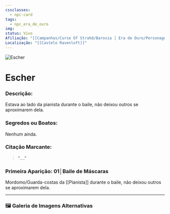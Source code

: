 ```yaml
---
cssclasses:
  - npc-card
tags:
  - npc_era_de_ouro
img: 
status: Vivo
Afiliação: "[[Campanhas/Curse Of Strahd/Barovia │ Era de Ouro/Personagens/Strahd von Zarovich|Strahd von Zarovich]]"
Localização: "[[Castelo Ravenloft]]"
---
```


<img src="npc sem foto.png" alt="Escher" />

# **Escher**
### **Descrição:**  
Estava ao lado da pianista durante o baile, não deixou outros se aproximarem dela.

### **Segredos ou Boatos:**  
Nenhum ainda.

### **Citação Marcante:**  
> "...."

### **Primeira Aparição:** 01│Baile de Máscaras
Mordomo/Guarda-costas da [[Pianista]] durante o baile, não deixou outros se aproximarem dela.

---

### 🖼️ **Galeria de Imagens Alternativas**

<div class="npc-gallery">

</div>


